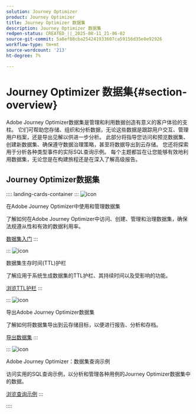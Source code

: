 ```yaml
---
solution: Journey Optimizer
product: Journey Optimizer
title: Journey Optimizer 数据集
description: Journey Optimizer 数据集
redpen-status: CREATED_||_2025-08-11_21-06-02
source-git-commit: 5a8ef88cba254241933607ca59156d35e0e92926
workflow-type: tm+mt
source-wordcount: '213'
ht-degree: 7%

---
```



# Journey Optimizer 数据集{#section-overview}

Adobe Journey Optimizer数据集是管理和利用数据创造有意义的客户体验的支柱。 它们可帮助您存储、组织和分析数据，无论这些数据是跟踪用户交互、管理用户档案，还是导出见解以供进一步分析。 此部分将指导您访问和预览数据集、创建新数据集、确保遵守数据治理策略，甚至将数据导出到云存储。 您还将探索用于分析各种类型事件的实际SQL查询示例。 每个主题都旨在让您能够有效地利用数据集，无论您是在构建旅程还是在深入了解高级报告。

## Journey Optimizer数据集

:::: landing-cards-container
:::
![icon](https://cdn.experienceleague.adobe.com/icons/circle-play.svg)

在Adobe Journey Optimizer中使用和管理数据集

了解如何在Adobe Journey Optimizer中访问、创建、管理和治理数据集，确保法规遵从性和有效的数据利用率。

[数据集入门](../using/data/get-started-datasets.md)
:::

:::
![icon](https://cdn.experienceleague.adobe.com/icons/shield-halved.svg)

数据集生存时间(TTL)护栏

了解应用于系统生成数据集的TTL护栏、其持续时间以及受影响的功能。

[浏览TTL护栏](../using/data/datasets-ttl.md)
:::

:::
![icon](https://cdn.experienceleague.adobe.com/icons/list-check.svg)

导出Adobe Journey Optimizer数据集

了解如何将数据集导出到云存储目标，以便进行报告、分析和存档。

[导出数据集](../using/data/export-datasets.md)
:::

:::
![icon](https://cdn.experienceleague.adobe.com/icons/code-branch.svg)

Adobe Journey Optimizer：数据集查询示例

访问实用的SQL查询示例，以分析和管理各种用例的Journey Optimizer数据集中的数据。

[浏览查询示例](../using/data/datasets-query-examples.md)
:::

::::

